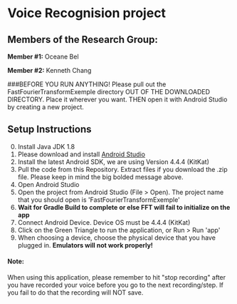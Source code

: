 # Voice Recognision project
## Members of the Research Group:

**Member #1:** Oceane Bel

**Member #2:** Kenneth Chang


###BEFORE YOU RUN ANYTHING! Please pull out the FastFourierTransformExemple directory OUT OF THE DOWNLOADED DIRECTORY. Place it wherever you want. THEN open it with Android Studio by creating a new project. 

## Setup Instructions

0. Install Java JDK 1.8
1. Please download and install [Android Studio](http://developer.android.com/tools/studio/index.html) 
2. Install the latest Android SDK, we are using Version 4.4.4 (KitKat)
3. Pull the code from this Repository. Extract files if you download the .zip file. Please keep in mind the big bolded message above.
4. Open Android Studio
5. Open the project from Android Studio (File > Open). The project name that you should open is 'FastFourierTransformExemple'
6. **Wait for Gradle Build to complete or else FFT will fail to initialize on the app**
7. Connect Android Device. Device OS must be 4.4.4 (KitKat) 
8. Click on the Green Triangle to run the application, or Run > Run 'app'
9. When choosing a device, choose the physical device that you have plugged in. **Emulators will not work properly!**

#### Note:

When using this application, please remember to hit "stop recording" after you have recorded your voice before you go to the next recording/step. If you fail to do that the recording will NOT save. 